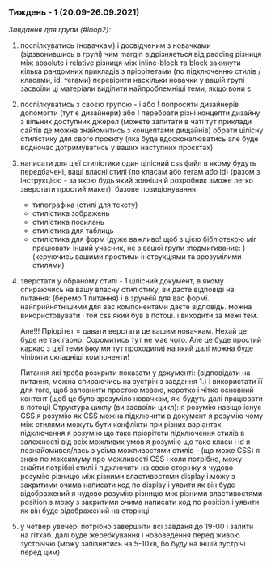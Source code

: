 ### Тиждень - 1 (20.09-26.09.2021)
*Завдання для групи (#loop2):*


1. поспілкуватись (новачкам) і досвідченим з новачками (зідзвонившись в групі)
    чим margin відрізняється від padding
    різниця між absolute і relative
    різниця між inline-block та block
    закинути кілька рандомних прикладів з пріорітетами (по підключенню стилів / класами, id, тегами) перевірити наскільки новачки у вашій групі засвоїли ці матеріали
    виділити найпроблемніші теми, якщо вони є
2. поспілкуватись з своєю групою - і
   або ! попросити дизайнерів допомогти (тут є дизайнери)
   або ! перебрати різні концепти дизайну з вільних доступних джерел (можете запитати в чаті тут приклади сайтів де можна знайомитись з концептами дищайнів)
   обрати цілісну стилістику для свого проєкту (яка буде вдосконалюватись але буде водночас дотримуватись у ваших наступних проєктах)
3. написати для цієї стилістики один цілісний css файл в якому будуть передбачені, ваші власні стилі (по класам або тегам або id) (разом з інструкцією - за якою будь який зовнішній розробник зможе легко зверстати простий макет).
   базове позиціонування
    - типографіка (стилі для тексту)
    - стилістика зображень
    - стилістика посилань
    - стилістика для таблиць
    - стилістика для форм
   (дуже важливо! щоб з цією бібліотекою міг працювати інший учасник, не з вашої групи :подмигивание: ) (керуючись вашими простими інструкціями та зрозумілими стилями)
4. зверстати у обраному стилі - 1 цілісний документ, в якому спираючись на вашу власну стилістику, ви дасте відповіді на питання:
   (беремо 1 питання) і в зручній для вас формі. найприйнятнішими для вас компонентами даєте відповідь.
   можна використовувати і той css який був в потоці. і виходити за межі тем.
   
    Але!!!
   Пріорітет = давати верстати це вашим новачкам.
   Нехай це буде не так гарно. Соромитись тут не має чого.
   Але це буде простий каркас з цієї теми (яку ми тут проходили) на який далі можна буде чіпіляти складніші компоненти!
   
    Питання які треба розкрити показати у документі:
   (відповідати на питання, можна спираючись на зустріч з завдання 1.) і використати її для того, щоб заповнити простою мовою, коротко і чітко основний контент (щоб це було зрозуміло новачкам, які будуть далі працювати в потоці)
   Структура циклу (ви засвоїли цикл):
   я розумію навіщо існує CSS
   я розумію як CSS можна підключити в документ
   я розумію чому між стилями можуть бути конфлікти при різних варіантах підключення
   я розумію що таке пріорітети підключення стилів в залежності від всіх можливих умов
   я розумію що таке класи і id
   я познайомився/лась з усіма можливостями стилів - (що може CSS) я знаю по максимуму про можливості CSS і коли потрібно, можу знайти потрібні стилі і підключити на свою сторінку
   я чудово розумію різницю між різними властивостями display і можу з закритими очима написати код по display і уявити як він буде відображений
   я чудово розумію різницю між різними властивостями positіon s можу з закритими очима написати код по positіon і уявити як він буде відображений на сторінці

5. у четвер увечері потрібно завершити всі завданя
   до 19-00 і залити на гітхаб.
   далі буде жеребкування і нововедення перед живою зустріччю
   (можу запізнитись на 5-10хв, бо буду на іншій зустрічі перед цим)



